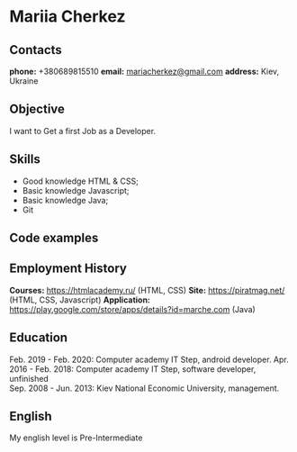 
# Mariia Cherkez

## Contacts

**phone:** +380689815510
**email:** mariacherkez@gmail.com
**address:** Kiev, Ukraine


## Objective

I want to Get a first Job as a Developer. 
 
## Skills

 - Good knowledge HTML & CSS;
 - Basic knowledge Javascript;
 - Basic knowledge Java;
 - Git

## Code examples
 
 
## Employment History
 
**Courses:** https://htmlacademy.ru/ (HTML, CSS)
**Site:** https://piratmag.net/ (HTML, CSS, Javascript)
**Application:** https://play.google.com/store/apps/details?id=marche.com (Java)
 
## Education 

Feb. 2019 - Feb. 2020: Сomputer academy IT Step, android developer. 
Apr. 2016 - Feb. 2018: Сomputer academy IT Step, software developer, unfinished  
Sep. 2008 - Jun. 2013: Kiev National Economic University, management. 

## English

My english level is Pre-Intermediate
